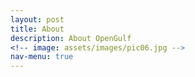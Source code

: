 ```yaml
---
layout: post
title: About
description: About OpenGulf 
<!-- image: assets/images/pic06.jpg -->
nav-menu: true
---
```


<!-- <h1>OpenGulf</h1> -->
<!-- <h2 id="content">About OpenGulf</h2>
<p>OpenGulf is set of interconnected digital projects focusing on historical documentation about the Gulf. OpenGulf was launched in the<a href="https://nyuad.nyu.edu/en/academics/divisions/arts-and-humanities.html" class="link"> Arts and Humanities Division</a> of NYU Abu Dhabi. The projects publish open historical datasets, corpora and digital exhibits with the aim of opening Gulf Studies to digital historical exploration, analysis and interpretation in the service of open research and pedagogy.</p> -->
<head>
    <meta charset="utf-8" />
      <title>About</title>
<script>
function DetectAndServe(){
        window.location.href = "../aboutOpenGulf";
}
</script>
</head>
<body onload="DetectAndServe()">
</body>